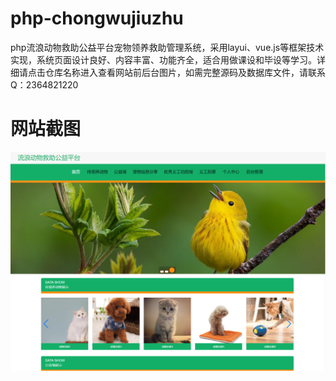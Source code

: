 # php-chongwujiuzhu
php流浪动物救助公益平台宠物领养救助管理系统，采用layui、vue.js等框架技术实现，系统页面设计良好、内容丰富、功能齐全，适合用做课设和毕设等学习。详细请点击仓库名称进入查看网站前后台图片，如需完整源码及数据库文件，请联系Q：2364821220
# 网站截图
![image](https://github.com/hzl0898/php-chongwujiuzhu/blob/main/images/前台首页.png)
